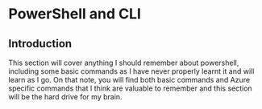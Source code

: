 # PowerShell and CLI

## Introduction

This section will cover anything I should remember about powershell, including some basic commands as I have never properly learnt it and will learn as I go. On that note, you will find both basic commands and Azure specific commands that I think are valuable to remember and this section will be the hard drive for my brain.